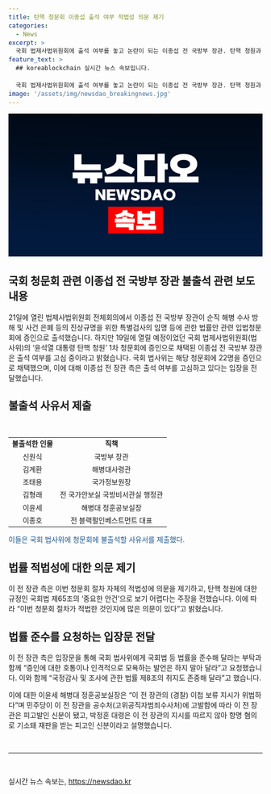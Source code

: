 ```yaml
---
title: 탄핵 청문회 이종섭 출석 여부 적법성 의문 제기
categories:
  - News
excerpt: >
  국회 법제사법위원회에 출석 여부를 놓고 논란이 되는 이종섭 전 국방부 장관. 탄핵 청원과 관련한 청문회를 두고 적법성에 대한 의문을 제기하고, 청원의 법적 근거가 없다고 주장했다. 이와 함께 출석 중단을 결정한 신원식 국방부 장관, 조태용 국가정보원장 등 6명이 청문회에 불출석할 사유서를 제출했다. 이 전 장관 측은 국회 법률 준수를 요청하며, 개인의 사생활을 침해하지 말라고 요청했다. 
feature_text: >
  ## koreablockchain 실시간 뉴스 속보입니다.

  국회 법제사법위원회에 출석 여부를 놓고 논란이 되는 이종섭 전 국방부 장관. 탄핵 청원과 관련한 청문회를 두고 적법성에 대한 의문을 제기하고, 청원의 법적 근거가 없다고 주장했다. 이와 함께 출석 중단을 결정한 신원식 국방부 장관, 조태용 국가정보원장 등 6명이 청문회에 불출석할 사유서를 제출했다. 이 전 장관 측은 국회 법률 준수를 요청하며, 개인의 사생활을 침해하지 말라고 요청했다. 
image: '/assets/img/newsdao_breakingnews.jpg'
---
```


<p><img src="/assets/img/newsdao_breakingnews.jpg" alt="koreablockchain 속보" /></p>

<h2>국회 청문회 관련 이종섭 전 국방부 장관 불출석 관련 보도 내용</h2>

<p data-ke-size="size16">21일에 열린 법제사법위원회 전체회의에서 이종섭 전 국방부 장관이 순직 해병 수사 방해 및 사건 은폐 등의 진상규명을 위한 특별검사의 임명 등에 관한 법률안 관련 입법청문회에 증인으로 출석했습니다. 하지만 19일에 열릴 예정이었던 국회 법제사법위원회(법사위)의 ‘윤석열 대통령 탄핵 청원’ 1차 청문회에 증인으로 채택된 이종섭 전 국방부 장관은 출석 여부를 고심 중이라고 밝혔습니다. 국회 법사위는 해당 청문회에 22명을 증인으로 채택했으며, 이에 대해 이종섭 전 장관 측은 출석 여부를 고심하고 있다는 입장을 전달했습니다.  </p>

<h2 data-ke-size="size26">불출석 사유서 제출</h2>

<p data-ke-size="size16">&nbsp;</p>

<table>
<tbody>
<tr>
<td style="text-align: center; height: 17px;"><b>불출석한 인물</b></td>
<td style="text-align: center; height: 17px;"><b>직책</b></td>
</tr>
<tr>
<td style="text-align: center; height: 17px;">신원식</td>
<td style="text-align: center; height: 17px;">국방부 장관</td>
</tr>
<tr>
<td style="text-align: center; height: 17px;">김계환</td>
<td style="text-align: center; height: 17px;">해병대사령관</td>
</tr>
<tr>
<td style="text-align: center; height: 17px;">조태용</td>
<td style="text-align: center; height: 17px;">국가정보원장</td>
</tr>
<tr>
<td style="text-align: center; height: 17px;">김형래</td>
<td style="text-align: center; height: 17px;">전 국가안보실 국방비서관실 행정관</td>
</tr>
<tr>
<td style="text-align: center; height: 17px;">이윤세</td>
<td style="text-align: center; height: 17px;">해병대 정훈공보실장</td>
</tr>
<tr>
<td style="text-align: center; height: 17px;">이종호</td>
<td style="text-align: center; height: 17px;">전 블랙펄인베스트먼트 대표</td>
</tr>
</tbody>
</table>

<p data-ke-size="size16"><span style="color: #1a5490;">이들은 국회 법사위에 청문회에 불출석할 사유서를 제출했다.</span></p>

<h2 data-ke-size="size26">법률 적법성에 대한 의문 제기</h2>

<p data-ke-size="size16">이 전 장관 측은 이번 청문회 절차 자체의 적법성에 의문을 제기하고, 탄핵 청원에 대한 규정인 국회법 제65조의 ‘중요한 안건’으로 보기 어렵다는 주장을 전했습니다. 이에 따라 “이번 청문회 절차가 적법한 것인지에 많은 의문이 있다”고 밝혔습니다. </p>

<h2 data-ke-size="size26">법률 준수를 요청하는 입장문 전달</h2>

<p data-ke-size="size16">이 전 장관 측은 입장문을 통해 국회 법사위에게 국회법 등 법률을 준수해 달라는 부탁과 함께 “증인에 대한 호통이나 인격적으로 모욕하는 발언은 하지 말아 달라”고 요청했습니다. 이와 함께 “국정감사 및 조사에 관한 법률 제8조의 취지도 존중해 달라”고 했습니다. </p>

<p data-ke-size="size16">이에 대한 이윤세 해병대 정훈공보실장은 “이 전 장관의 (경찰) 이첩 보류 지시가 위법하다”며 민주당이 이 전 장관을 공수처(고위공직자범죄수사처)에 고발함에 따라 이 전 장관은 피고발인 신분이 됐고, 박정훈 대령은 이 전 장관의 지시를 따르지 않아 항명 혐의로 기소돼 재판을 받는 피고인 신분이라고 설명했습니다.</p>

<p data-ke-size="size16">&nbsp;</p>

<hr>

<p data-ke-size="size16">&nbsp;</p>
실시간 뉴스 속보는, <a href="https://newsdao.kr" rel="dofollow">https://newsdao.kr</a>


